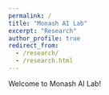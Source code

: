 ```yaml
---
permalink: /
title: "Monash AI Lab"
excerpt: "Research"
author_profile: true
redirect_from: 
  - /research/
  - /research.html
---
```


Welcome to Monash AI Lab!